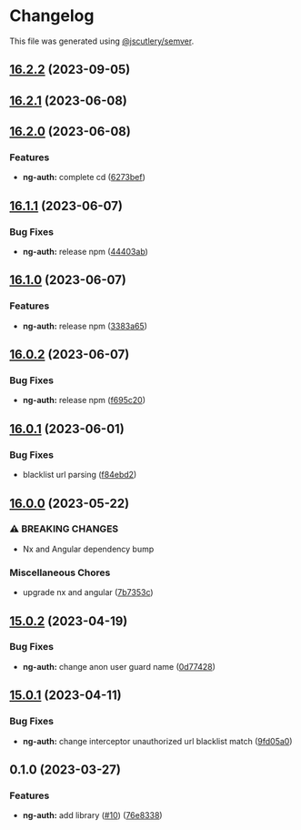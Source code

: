 # Changelog

This file was generated using [@jscutlery/semver](https://github.com/jscutlery/semver).

## [16.2.2](https://github.com/zupit-it/zupit-angular/compare/ng-auth-16.2.1...ng-auth-16.2.2) (2023-09-05)

## [16.2.1](https://github.com/zupit-it/zupit-angular/compare/ng-auth-16.2.0...ng-auth-16.2.1) (2023-06-08)

## [16.2.0](https://github.com/zupit-it/zupit-angular/compare/ng-auth-16.1.1...ng-auth-16.2.0) (2023-06-08)


### Features

* **ng-auth:** complete cd ([6273bef](https://github.com/zupit-it/zupit-angular/commit/6273bef1d0aeb8088c3480a5ba310fc1db63223e))

## [16.1.1](https://github.com/zupit-it/zupit-angular/compare/ng-auth-16.1.0...ng-auth-16.1.1) (2023-06-07)


### Bug Fixes

* **ng-auth:** release npm ([44403ab](https://github.com/zupit-it/zupit-angular/commit/44403ab636cc2c5f54796f9c4b77cd095d15894b))

## [16.1.0](https://github.com/zupit-it/zupit-angular/compare/ng-auth-16.0.2...ng-auth-16.1.0) (2023-06-07)


### Features

* **ng-auth:** release npm ([3383a65](https://github.com/zupit-it/zupit-angular/commit/3383a6557ee5152a0b5800021a9f98f3fd5062d6))

## [16.0.2](https://github.com/zupit-it/zupit-angular/compare/ng-auth-16.0.1...ng-auth-16.0.2) (2023-06-07)


### Bug Fixes

* **ng-auth:** release npm ([f695c20](https://github.com/zupit-it/zupit-angular/commit/f695c2005c16359c467b1a116bcbc9f759cb5bc7))

## [16.0.1](https://github.com/zupit-it/zupit-angular/compare/ng-auth-16.0.0...ng-auth-16.0.1) (2023-06-01)


### Bug Fixes

* blacklist url parsing ([f84ebd2](https://github.com/zupit-it/zupit-angular/commit/f84ebd29d913fab74f5b484b4421e496e238e199))

## [16.0.0](https://github.com/zupit-it/zupit-angular/compare/ng-auth-15.0.2...ng-auth-16.0.0) (2023-05-22)


### ⚠ BREAKING CHANGES

* Nx and Angular dependency bump

### Miscellaneous Chores

* upgrade nx and angular ([7b7353c](https://github.com/zupit-it/zupit-angular/commit/7b7353cd5dd880b20f3b08fea9852ea2d35a5cc0))

## [15.0.2](https://github.com/zupit-it/zupit-angular/compare/ng-auth-15.0.1...ng-auth-15.0.2) (2023-04-19)


### Bug Fixes

* **ng-auth:** change anon user guard name ([0d77428](https://github.com/zupit-it/zupit-angular/commit/0d77428e7294fed650fc18700b711d4a4be111ab))

## [15.0.1](https://github.com/zupit-it/zupit-angular/compare/ng-auth-15.0.0...ng-auth-15.0.1) (2023-04-11)


### Bug Fixes

* **ng-auth:** change interceptor unauthorized url blacklist match ([9fd05a0](https://github.com/zupit-it/zupit-angular/commit/9fd05a065e77c03b280e4067030e80ce36a669eb))

## 0.1.0 (2023-03-27)


### Features

* **ng-auth:** add library ([#10](https://github.com/zupit-it/zupit-angular/issues/10)) ([76e8338](https://github.com/zupit-it/zupit-angular/commit/76e8338d10bee7ec9d7028a9d842b76f491fb7f3))

